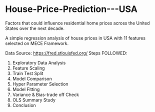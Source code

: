 # House-Price-Prediction---USA
 Factors that could influence residential home prices across the United States over the next decade.
 
A simple regression analysis of house prices in USA with 11 features selected on MECE Framework.

Data Source: https://fred.stlouisfed.org/
Steps FOLLOWED:

1. Exploratory Data Analysis
2. Feature Scaling
3. Train Test Split
4. Model Comparison
5. Hyper Parameter Selection
6. Model Fitting
7. Variance & Bias-trade off Check
8. OLS Summary Study
9. Conclusion




